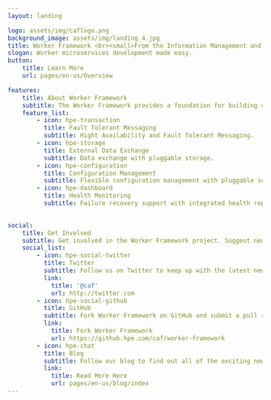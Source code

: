 ```yaml
---
layout: landing

logo: assets/img/caflogo.png
background_image: assets/img/landing_4.jpg
title: Worker Framework <br><small>From the Information Management and Governance Research and Development Team at Hewlett Packard Enterprise</small>
slogan: Worker microservices development made easy.
button:
    title: Learn More
    url: pages/en-us/Overview

features:
    title: About Worker Framework
    subtitle: The Worker Framework provides a foundation for building cross-platform, cloud-ready, distributed data-processing microservices (workers).
    feature_list:
        - icon: hpe-transaction 
          title: Fault Tolerant Messaging
          subtitle: Hight Availability and Fault Tolerant Messaging.
        - icon: hpe-storage
          title: External Data Exchange
          subtitle: Data exchange with pluggable storage.
        - icon: hpe-configuration
          title: Configuration Management
          subtitle: Flexible configuration management with pluggable sources.
		- icon: hpe-dashboard
          title: Health Monitoring
          subtitle: Failure recovery support with integrated health reporting.
        

social:
    title: Get Involved
    subtitle: Get involved in the Worker Framework project. Suggest new features, report issues or take part in development.
    social_list:
        - icon: hpe-social-twitter
          title: Twitter
          subtitle: Follow us on Twitter to keep up with the latest news and updates from the team or to get in touch with us!
          link:
            title: '@caf'
            url: http://twitter.com
        - icon: hpe-social-github
          title: GitHub
          subtitle: Fork Worker Framework on GitHub and submit a pull request to help contribute to the project! Or if you have discovered an issue, report it to us.
          link:
            title: Fork Worker Framework
            url: https://github.hpe.com/caf/worker-framework
        - icon: hpe-chat
          title: Blog
          subtitle: Follow our blog to find out all of the exciting news and announcements regarding Worker Framework.
          link:
            title: Read More Here
            url: pages/en-us/blog/index
---
```

